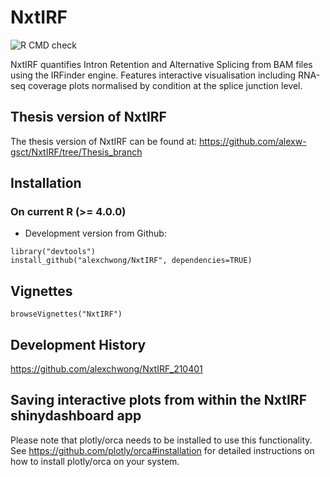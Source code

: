# NxtIRF
![R CMD check](https://github.com/alexchwong/NxtIRFcore/actions/workflows/R-CMD-check.yaml/badge.svg?event=push)

NxtIRF quantifies Intron Retention and Alternative Splicing from BAM files using the IRFinder engine. Features interactive visualisation including RNA-seq coverage plots normalised by condition at the splice junction level.

## Thesis version of NxtIRF
The thesis version of NxtIRF can be found at: https://github.com/alexw-gsct/NxtIRF/tree/Thesis_branch

## Installation

### On current R (>= 4.0.0)
* Development version from Github:
```
library("devtools")
install_github("alexchwong/NxtIRF", dependencies=TRUE)
```

## Vignettes

```
browseVignettes("NxtIRF")
```


## Development History

https://github.com/alexchwong/NxtIRF_210401


## Saving interactive plots from within the NxtIRF shinydashboard app
Please note that plotly/orca needs to be installed to use this functionality. See https://github.com/plotly/orca#installation for detailed instructions on how to install plotly/orca on your system.

